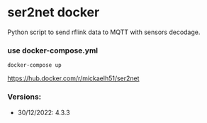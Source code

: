 # ser2net docker
Python script to send rflink data to MQTT with sensors decodage.

### use docker-compose.yml
```
docker-compose up
```
https://hub.docker.com/r/mickaelh51/ser2net

### Versions:
- 30/12/2022: 4.3.3